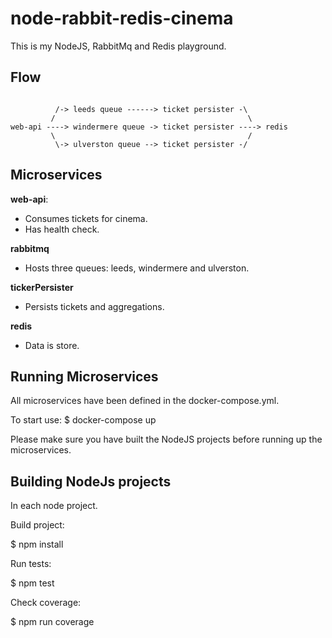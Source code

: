 # node-rabbit-redis-cinema

This is my NodeJS, RabbitMq and Redis playground.

## Flow

```

          /-> leeds queue ------> ticket persister -\
         /                                           \
web-api ----> windermere queue -> ticket persister ----> redis
         \                                           /
          \-> ulverston queue --> ticket persister -/
```

## Microservices

**web-api**:
  - Consumes tickets for cinema.
  - Has health check.

**rabbitmq**
  - Hosts three queues: leeds, windermere and ulverston.

**tickerPersister**
  - Persists tickets and aggregations.

**redis**
  - Data is store.

## Running Microservices

All microservices have been defined in the docker-compose.yml.

To start use: $ docker-compose up

Please make sure you have built the NodeJS projects before running up the microservices.

## Building NodeJs projects

In each node project.

Build project:

$ npm install

Run tests:

$ npm test

Check coverage:

$ npm run coverage
